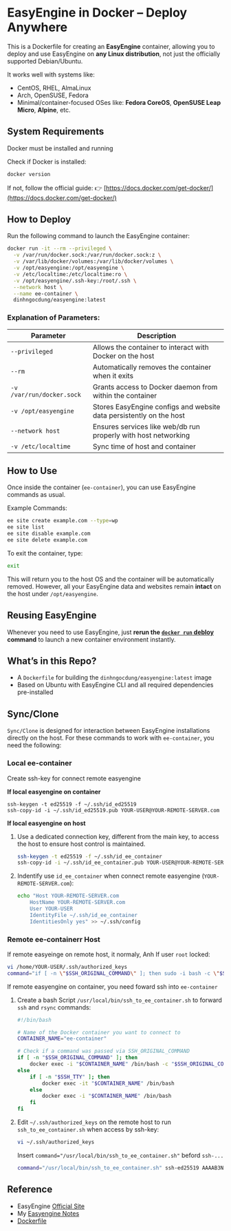 # EasyEngine in Docker – Deploy Anywhere

This is a Dockerfile for creating an **EasyEngine** container, allowing you to deploy and use EasyEngine on **any Linux distribution**, not just the officially supported Debian/Ubuntu.

It works well with systems like:

* CentOS, RHEL, AlmaLinux
* Arch, OpenSUSE, Fedora
* Minimal/container-focused OSes like:
  **Fedora CoreOS**, **OpenSUSE Leap Micro**, **Alpine**, etc.

## System Requirements

Docker must be installed and running

Check if Docker is installed:

```bash
docker version
```

If not, follow the official guide:
👉 [https://docs.docker.com/get-docker/](https://docs.docker.com/get-docker/)

## How to Deploy

Run the following command to launch the EasyEngine container:

```bash
docker run -it --rm --privileged \
  -v /var/run/docker.sock:/var/run/docker.sock:z \
  -v /var/lib/docker/volumes:/var/lib/docker/volumes \
  -v /opt/easyengine:/opt/easyengine \
  -v /etc/localtime:/etc/localtime:ro \
  -v /opt/easyengine/.ssh-key:/root/.ssh \
  --network host \
  --name ee-container \
  dinhngocdung/easyengine:latest
```

### Explanation of Parameters:

| Parameter                 | Description                                                         |
| ------------------------- | ------------------------------------------------------------------- |
| `--privileged`            | Allows the container to interact with Docker on the host            |
| `--rm`                    | Automatically removes the container when it exits                   |
| `-v /var/run/docker.sock` | Grants access to Docker daemon from within the container            |
| `-v /opt/easyengine`      | Stores EasyEngine configs and website data persistently on the host |
| `--network host`          | Ensures services like web/db run properly with host networking      |
| `-v /etc/localtime `      | Sync time of host and container                                     |

## How to Use

Once inside the container (`ee-container`), you can use EasyEngine commands as usual.

Example Commands:

```bash
ee site create example.com --type=wp
ee site list
ee site disable example.com
ee site delete example.com
```

To exit the container, type:

```bash
exit
```

This will return you to the host OS and the container will be automatically removed.
However, all your EasyEngine data and websites remain **intact** on the host under `/opt/easyengine`.

## Reusing EasyEngine

Whenever you need to use EasyEngine, just **rerun the [`docker run` debloy](#how-to-deploy) command** to launch a new container environment instantly.

## What’s in this Repo?

* A `Dockerfile` for building the `dinhngocdung/easyengine:latest` image
* Based on Ubuntu with EasyEngine CLI and all required dependencies pre-installed


## Sync/Clone

`Sync/Clone` is designed for interaction between EasyEngine installations directly on the host. For these commands to work with `ee-container`, you need the following:

### Local ee-container

Create ssh-key for connect remote easyengine

**If local easyengine on container**
```
ssh-keygen -t ed25519 -f ~/.ssh/id_ed25519
ssh-copy-id -i ~/.ssh/id_ed25519.pub YOUR-USER@YOUR-REMOTE-SERVER.com
```
**If local easyengine on host**
1.  Use a dedicated connection key, different from the main key, to access the host to ensure host control is maintained.
    ```bash
    ssh-keygen -t ed25519 -f ~/.ssh/id_ee_container
    ssh-copy-id -i ~/.ssh/id_ee_container.pub YOUR-USER@YOUR-REMOTE-SERVER.com
    ```
2.  Indentify use `id_ee_container` when connect remote easyengine (`YOUR-REMOTE-SERVER.com`):
    ```bash
    echo "Host YOUR-REMOTE-SERVER.com
        HostName YOUR-REMOTE-SERVER.com
        User YOUR-USER
        IdentityFile ~/.ssh/id_ee_container
        IdentitiesOnly yes" >> ~/.ssh/config

### Remote ee-containerr Host

If remote easyeinge on remote host, it normaly, Anh If user `root` locked:
 ```bash
 vi /home/YOUR-USER/.ssh/authorized_keys
 command="if [ -n \"$SSH_ORIGINAL_COMMAND\" ]; then sudo -i bash -c \"$SSH_ORIGINAL_COMMAND\"; else sudo -i; fi" ssh-....
 ```
If remote easyengine on container, you need foward ssh into `ee-container`

1.  Create a bash Script `/usr/local/bin/ssh_to_ee_container.sh` to forward `ssh` and `rsync` commands:
    ```bash
    #!/bin/bash

    # Name of the Docker container you want to connect to
    CONTAINER_NAME="ee-container"

    # Check if a command was passed via SSH_ORIGINAL_COMMAND
    if [ -n "$SSH_ORIGINAL_COMMAND" ]; then
        docker exec -i "$CONTAINER_NAME" /bin/bash -c "$SSH_ORIGINAL_COMMAND"
    else
        if [ -n "$SSH_TTY" ]; then
            docker exec -it "$CONTAINER_NAME" /bin/bash
        else
            docker exec -i "$CONTAINER_NAME" /bin/bash
        fi
    fi
    ```
2.  Edit `~/.ssh/authorized_keys` on the remote host to run `ssh_to_ee_container.sh` when access by ssh-key:
    ```bash
    vi ~/.ssh/authorized_keys
    ```
    Insert `command="/usr/local/bin/ssh_to_ee_container.sh"` beford `ssh-...`
    ```bash
    command="/usr/local/bin/ssh_to_ee_container.sh" ssh-ed25519 AAAAB3NzaC1yc2EAAAADAQABAAABAQ... your_key_comment_or_email
    ```

## Reference
- EasyEngine [Official Site](https://easyengine.io/)
- My [Easyengine Notes](https://easyengine.pages.dev/)
- [Dockerfile](https://github.com/dinhngocdung/easyengine-container/blob/main/Dockerfile)
